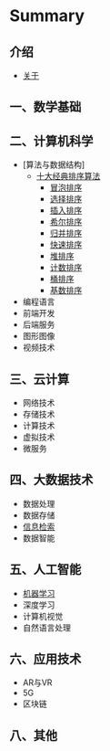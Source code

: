 # Summary

## 介绍

* [关于](./README.md)

## 一、数学基础

## 二、计算机科学

* [算法与数据结构]
  * [十大经典排序算法](2.CS/Java-Sorting-Algorithm/README.md)
    * [冒泡排序](2.CS/Java-Sorting-Algorithm/1.bubbleSort.md)
    * [选择排序](CS/Java-Sorting-Algorithm/2.selectionSort.md)
    * [插入排序](CS/Java-Sorting-Algorithm/3.insertionSort.md)
    * [希尔排序](CS/Java-Sorting-Algorithm/4.shellSort.md)
    * [归并排序](CS/Java-Sorting-Algorithm/5.mergeSort.md)
    * [快速排序](CS/Java-Sorting-Algorithm/6.quickSort.md)
    * [堆排序](CS/Java-Sorting-Algorithm/7.heapSort.md)
    * [计数排序](CS/Java-Sorting-Algorithm/8.countingSort.md)
    * [桶排序](CS/Java-Sorting-Algorithm/9.bucketSort.md)
    * [基数排序](CS/Java-Sorting-Algorithm/10.radixSort.md)
* 编程语言
* 前端开发
* 后端服务
* 图形图像
* 视频技术

## 三、云计算

* 网络技术
* 存储技术
* 计算技术
* 虚拟技术
* 微服务

## 四、大数据技术

* 数据处理
* 数据存储
* [信息检索](./chap02/2-1.md)
* 数据智能

## 五、人工智能

* [机器学习](./chap02/2-1.md)
* 深度学习
* 计算机视觉
* 自然语言处理

## 六、应用技术

* AR与VR
* 5G
* 区块链

## 八、其他

